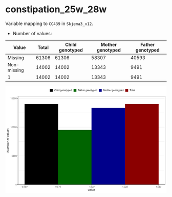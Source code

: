 # constipation_25w_28w
Variable mapping to `CC439` in `Skjema3_v12`.
- Number of values:

| Value | Total | Child genotyped | Mother genotyped | Father genotyped |
| ----- | ----- | --------------- | ---------------- | ---------------- |
| Missing | 61306 | 61306 | 58307 | 40593 |
| Non-missing | 14002 | 14002 | 13343 | 9491 |
| 1 | 14002 | 14002 | 13343 | 9491 |



![](constipation_25w_28w_n.png)



